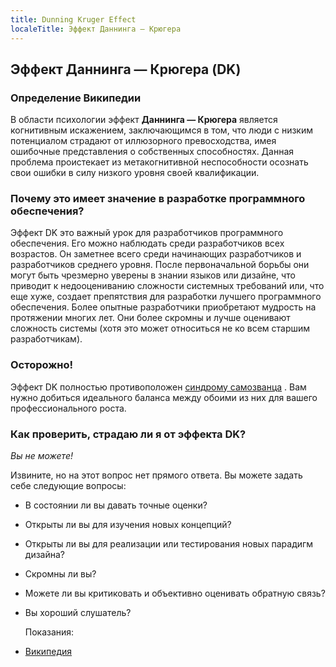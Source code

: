 ```yaml
---
title: Dunning Kruger Effect
localeTitle: Эффект Даннинга — Крюгера
---
```

## Эффект Даннинга — Крюгера (DK)

### Определение Википедии

В области психологии эффект **Даннинга — Крюгера** является когнитивным искажением, заключающимся в том, что люди с низким потенциалом страдают от иллюзорного превосходства, имея ошибочные представления о собственных способностях. Данная проблема проистекает из метакогнитивной неспособности осознать свои ошибки в силу низкого уровня своей квалификации.

### Почему это имеет значение в разработке программного обеспечения?

Эффект DK это важный урок для разработчиков программного обеспечения. Его можно наблюдать среди разработчиков всех возрастов. Он заметнее всего среди начинающих разработчиков и разработчиков среднего уровня. После первоначальной борьбы они могут быть чрезмерно уверены в знании языков или дизайне, что приводит к недооцениванию сложности системных требований или, что еще хуже, создает препятствия для разработки лучшего программного обеспечения. Более опытные разработчики приобретают мудрость на протяжении многих лет. Они более скромны и лучше оценивают сложность системы (хотя это может относиться не ко всем старшим разработчикам).

### Осторожно!

Эффект DK полностью противоположен [синдрому самозванца](https://en.wikipedia.org/wiki/Impostor_syndrome) . Вам нужно добиться идеального баланса между обоими из них для вашего профессионального роста.

### Как проверить, страдаю ли я от эффекта DK?

_Вы не можете!_

Извините, но на этот вопрос нет прямого ответа. Вы можете задать себе следующие вопросы:

*   В состоянии ли вы давать точные оценки?
    
*   Открыты ли вы для изучения новых концепций?
    
*   Открыты ли вы для реализации или тестирования новых парадигм дизайна?
    
*   Скромны ли вы?
    
*   Можете ли вы критиковать и объективно оценивать обратную связь?
    
*   Вы хороший слушатель?
    
    Показания:
    
*   [Википедия](https://en.wikipedia.org/wiki/Dunning%E2%80%93Kruger_effect)
